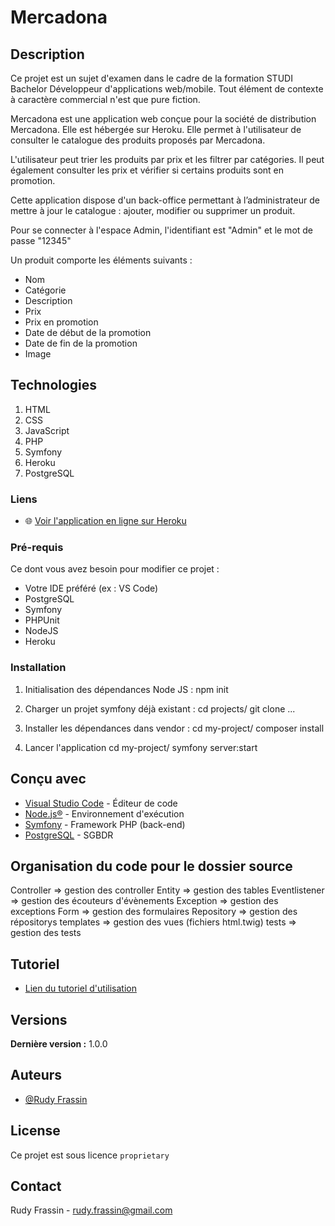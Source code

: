 # Mercadona

## Description

Ce projet est un sujet d'examen dans le cadre de la formation STUDI Bachelor Développeur d'applications web/mobile. Tout élément de contexte à caractère commercial n'est que pure fiction.

Mercadona est une application web conçue pour la société de distribution Mercadona. Elle est hébergée sur Heroku. Elle permet à l'utilisateur de consulter le catalogue des produits proposés par Mercadona.

L'utilisateur peut trier les produits par prix et les filtrer par catégories. Il peut également consulter les prix et vérifier si certains produits sont en promotion.

Cette application dispose d'un back-office permettant à l’administrateur de mettre à jour le catalogue : ajouter, modifier ou supprimer un produit.

Pour se connecter à l'espace Admin, l'identifiant est "Admin" et le mot de passe "12345"

Un produit comporte les éléments suivants :
- Nom
- Catégorie
- Description
- Prix
- Prix en promotion
- Date de début de la promotion
- Date de fin de la promotion
- Image

## Technologies

1. HTML  
2. CSS  
3. JavaScript  
4. PHP  
5. Symfony  
6. Heroku  
7. PostgreSQL 

### Liens

- 🌐 [Voir l'application en ligne sur Heroku](https://secret-falls-68265-e0e831d6abcf.herokuapp.com)



### Pré-requis

Ce dont vous avez besoin pour modifier ce projet :

- Votre IDE préféré (ex : VS Code)
- PostgreSQL
- Symfony
- PHPUnit
- NodeJS
- Heroku

### Installation

1) Initialisation des dépendances Node JS :
npm init

2) Charger un projet symfony déjà existant :
cd projects/
git clone ...

3) Installer les dépendances dans vendor :
cd my-project/
composer install

4) Lancer l'application
cd my-project/
symfony server:start

## Conçu avec

* [Visual Studio Code](https://code.visualstudio.com) - Éditeur de code
* [Node.js®](https://nodejs.org/en) - Environnement d'exécution
* [Symfony](https://symfony.com/) - Framework PHP (back-end)
* [PostgreSQL](http://https://www.postgresql.org/) - SGBDR

## Organisation du code pour le dossier source

Controller => gestion des controller
Entity => gestion des tables
Eventlistener => gestion des écouteurs d'évènements
Exception => gestion des exceptions
Form => gestion des formulaires
Repository => gestion des répositorys
templates => gestion des vues (fichiers html.twig)
tests => gestion des tests

## Tutoriel

* [Lien du tutoriel d'utilisation](https://docs.google.com/document/d/1ja1XmzyQ9yDrJDYEL3kiIELbyTU0PqpU/edit?usp=drive_link&ouid=115802809323817182028&rtpof=true&sd=true)

## Versions

**Dernière version :** 1.0.0

## Auteurs

* [@Rudy Frassin](https://github.com/RudyRadis)

## License

Ce projet est sous licence ``proprietary``

## Contact

Rudy Frassin - rudy.frassin@gmail.com
